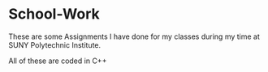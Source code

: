 # School-Work
These are some Assignments I have done for my classes during my time at SUNY Polytechnic Institute.

All of these are coded in C++
